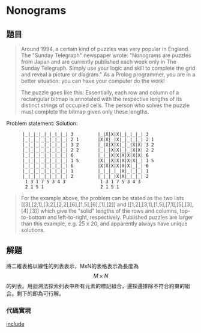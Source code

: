  # Nonograms

## 題目

>Around 1994, a certain kind of puzzles was very popular in England. The "Sunday Telegraph" newspaper wrote: "Nonograms are puzzles from Japan and are currently published each week only in The Sunday Telegraph. Simply use your logic and skill to complete the grid and reveal a picture or diagram." As a Prolog programmer, you are in a better situation: you can have your computer do the work!
>
>The puzzle goes like this: Essentially, each row and column of a rectangular bitmap is annotated with the respective lengths of its distinct strings of occupied cells. The person who solves the puzzle must complete the bitmap given only these lengths.

Problem statement:          Solution:

          |_|_|_|_|_|_|_|_| 3         |_|X|X|X|_|_|_|_| 3           
          |_|_|_|_|_|_|_|_| 2 1       |X|X|_|X|_|_|_|_| 2 1         
          |_|_|_|_|_|_|_|_| 3 2       |_|X|X|X|_|_|X|X| 3 2         
          |_|_|_|_|_|_|_|_| 2 2       |_|_|X|X|_|_|X|X| 2 2         
          |_|_|_|_|_|_|_|_| 6         |_|_|X|X|X|X|X|X| 6           
          |_|_|_|_|_|_|_|_| 1 5       |X|_|X|X|X|X|X|_| 1 5         
          |_|_|_|_|_|_|_|_| 6         |X|X|X|X|X|X|_|_| 6           
          |_|_|_|_|_|_|_|_| 1         |_|_|_|_|X|_|_|_| 1           
          |_|_|_|_|_|_|_|_| 2         |_|_|_|X|X|_|_|_| 2           
           1 3 1 7 5 3 4 3             1 3 1 7 5 3 4 3              
           2 1 5 1                     2 1 5 1  

>For the example above, the problem can be stated as the two lists [[3],[2,1],[3,2],[2,2],[6],[1,5],[6],[1],[2]] and [[1,2],[3,1],[1,5],[7,1],[5],[3],[4],[3]] which give the "solid" lengths of the rows and columns, top-to-bottom and left-to-right, respectively. Published puzzles are larger than this example, e.g. 25 x 20, and apparently always have unique solutions. 

## 解題

將二維表格以線性的列表表示，MxN的表格表示為長度為$$M \times N$$的列表。用迴溯法探索列表中所有元素的標記組合，邊探邊排除不符合約束的組合。剩下的即為可行解。

### 代碼實現

[include](../../../python99/misc/p708.py)